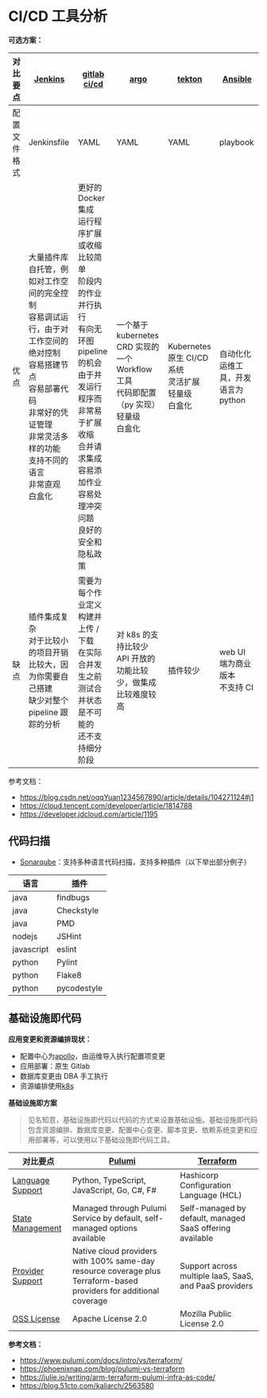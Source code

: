 # CI/CD 工具分析

**可选方案：**

| 对比要点     | [Jenkins](https://www.jenkins.io/)                                                                                                                                                                          | [gitlab ci/cd](https://gitlab.dm-ai.cn/)                                                                                                                                                                              | [argo](https://argoproj.github.io/)                                                            | [tekton](https://tekton.dev/)                              | [Ansible](https://www.ansible.com/)     |
| ------------ | ----------------------------------------------------------------------------------------------------------------------------------------------------------------------------------------------------------- | --------------------------------------------------------------------------------------------------------------------------------------------------------------------------------------------------------------------- | ---------------------------------------------------------------------------------------------- | ---------------------------------------------------------- | --------------------------------------- |
| 配置文件格式 | Jenkinsfile                                                                                                                                                                                                 | YAML                                                                                                                                                                                                                  | YAML                                                                                           | YAML                                                       | playbook                                |
| 优点         | 大量插件库 <br>自托管，例如对工作空间的完全控制<br>容易调试运行，由于对工作空间的绝对控制<br>容易搭建节点<br>容易部署代码<br>非常好的凭证管理<br>非常灵活多样的功能<br>支持不同的语言<br>非常直观<br>白盒化 | 更好的 Docker 集成<br>运行程序扩展或收缩比较简单<br>阶段内的作业并行执行<br>有向无环图 pipeline 的机会<br>由于并发运行程序而非常易于扩展收缩<br>合并请求集成 容易添加作业<br>容易处理冲突问题<br>良好的安全和隐私政策 | 一个基于 kubernetes CRD 实现的一个 Workflow 工具<br>代码即配置（py 实现）<br>轻量级<br/>白盒化 | Kubernetes 原生 CI/CD 系统<br>灵活扩展<br>轻量级<br>白盒化 | 自动化化运维工具，开发语言为 python<br> |
| 缺点         | 插件集成复杂<br>对于比较小的项目开销比较大，因为你需要自己搭建<br>缺少对整个 pipeline 跟踪的分析                                                                                                            | 需要为每个作业定义构建并上传 / 下载<br>在实际合并发生之前测试合并状态是不可能的<br>还不支持细分阶段                                                                                                                   | 对 k8s 的支持比较少<br>API 开放的功能比较少，做集成比较难度较高                                | 插件较少                                                   | web UI 端为商业版本<br>不支持 CI<br>    |

参考文档：

- https://blog.csdn.net/oqqYuan1234567890/article/details/104271124#j1
- https://cloud.tencent.com/developer/article/1814788
- https://developer.jdcloud.com/article/1195

## 代码扫描

- [Sonarqube](https://docs.sonarqube.org/latest/)：支持多种语言代码扫描，支持多种插件（以下举出部分例子）

| 语言       | 插件        |
| ---------- | ----------- |
| java       | findbugs    |
| java       | Checkstyle  |
| java       | PMD         |
| nodejs     | JSHint      |
| javascript | eslint      |
| python     | Pylint      |
| python     | Flake8      |
| python     | pycodestyle |

## 基础设施即代码

**应用变更和资源编排现状：**

- 配置中心为[apollo](http://apollo/)，由运维导入执行配置项变更
- 应用部署：原生 Gitlab
- 数据库变更由 DBA 手工执行
- 资源编排使用[k8s](http://dev.k8s/)

**基础设施即方案**

> 见名知意，基础设施即代码以代码的方式来设置基础设施。基础设施即代码包含资源编排、数据库变更、配置中心变更、脚本变更、依赖系统变更和应用部署等，可以使用以下基础设施即代码工具。

| 对比要点                                                                            | [Pulumi](https://www.pulumi.com/)                                                                                  | [Terraform](https://www.terraform.io/)                   |
| ----------------------------------------------------------------------------------- | ------------------------------------------------------------------------------------------------------------------ | -------------------------------------------------------- |
| [Language Support](https://www.pulumi.com/docs/intro/vs/terraform/#languagesupport) | Python, TypeScript, JavaScript, Go, C#, F#                                                                         | Hashicorp Configuration Language (HCL)                   |
| [State Management](https://www.pulumi.com/docs/intro/vs/terraform/#statemanagement) | Managed through Pulumi Service by default, self-managed options available                                          | Self-managed by default, managed SaaS offering available |
| [Provider Support](https://www.pulumi.com/docs/intro/vs/terraform/#providersupport) | Native cloud providers with 100% same-day resource coverage plus Terraform-based providers for additional coverage | Support across multiple IaaS, SaaS, and PaaS providers   |
| [OSS License](https://www.pulumi.com/docs/intro/vs/terraform/#license)              | Apache License 2.0                                                                                                 | Mozilla Public License 2.0                               |

**参考文档：**

- https://www.pulumi.com/docs/intro/vs/terraform/
- https://phoenixnap.com/blog/pulumi-vs-terraform
- https://julie.io/writing/arm-terraform-pulumi-infra-as-code/
- https://blog.51cto.com/kaliarch/2563580
